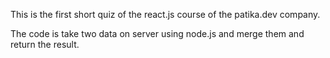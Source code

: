 This is the first short quiz of the react.js course of the patika.dev company. 

The code is take two data on server using node.js and merge them and return the result.
